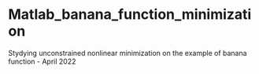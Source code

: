 # Matlab_banana_function_minimization


Stydying unconstrained nonlinear minimization on the example of banana function - April 2022
